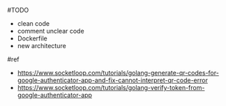 #TODO
- clean code
- comment unclear code 
- Dockerfile
- new architecture

#ref
- https://www.socketloop.com/tutorials/golang-generate-qr-codes-for-google-authenticator-app-and-fix-cannot-interpret-qr-code-error
- https://www.socketloop.com/tutorials/golang-verify-token-from-google-authenticator-app